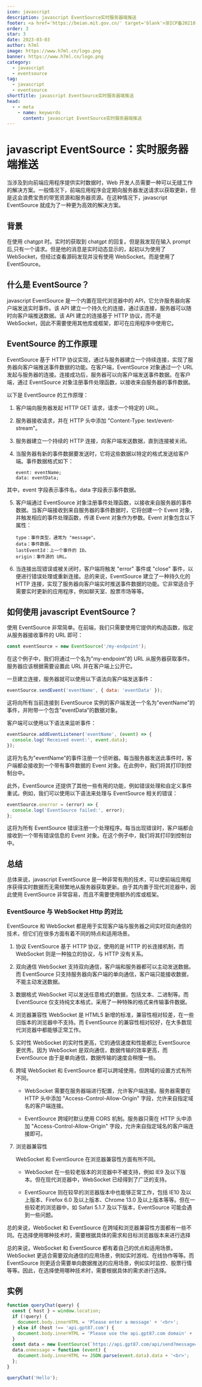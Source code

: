 ```yaml
---
icon: javascript
description: javascript EventSource实时服务器端推送
footer: <a href='https://beian.mit.gov.cn/' target='blank'>浙ICP备2021037683号-2</a>EventSource实时服务器端推送
order: 3
star: 3
date: 2023-03-03
author: h7ml
image: https://www.h7ml.cn/logo.png
banner: https://www.h7ml.cn/logo.png
category:
  - javascript
  - eventsource
tag:
  - javascript
  - eventsource
shortTitle: javascript EventSource实时服务器端推送
head:
  - - meta
    - name: keywords
      content: javascript EventSource实时服务器端推送
---
```


# javascript EventSource：实时服务器端推送

当涉及到向前端应用程序提供实时数据时，Web 开发人员需要一种可以无缝工作的解决方案。一般情况下，前端应用程序会定期向服务器发送请求以获取更新，但是这会浪费宝贵的带宽资源和服务器资源。在这种情况下，javascript EventSource 就成为了一种更为高效的解决方案。

## 背景

在使用 chatgpt 时。实时的获取到 chatgpt 的回复。但是我发现在输入 prompt 后,只有一个请求。但是他的消息是实时动态显示的，起初以为使用了 WebSocket，但经过查看源码发现并没有使用 WebSocket。而是使用了 EventSource。

## 什么是 EventSource？

javascript EventSource 是一个内置在现代浏览器中的 API，它允许服务器向客户端发送实时事件。该 API 建立一个持久化的连接，通过该连接，服务器可以随时向客户端推送数据。该 API 建立的连接基于 HTTP 协议，而不是 WebSocket，因此不需要使用其他库或框架，即可在应用程序中使用它。

## EventSource 的工作原理

EventSource 基于 HTTP 协议实现，通过与服务器建立一个持续连接，实现了服务器向客户端推送事件数据的功能。在客户端，EventSource 对象通过一个 URL 发起与服务器的连接。连接成功后，服务器可以向客户端发送事件数据。在客户端，通过 EventSource 对象注册事件处理函数，以接收来自服务器的事件数据。

以下是 EventSource 的工作原理：

1. 客户端向服务器发起 HTTP GET 请求，请求一个特定的 URL。
2. 服务器接收请求，并在 HTTP 头中添加 "Content-Type: text/event-stream"。
3. 服务器建立一个持续的 HTTP 连接，向客户端发送数据，直到连接被关闭。
4. 当服务器有新的事件数据要发送时，它将这些数据以特定的格式发送给客户端。事件数据格式如下：

   ```
   event: eventName;
   data: eventData;
   ```

其中，event 字段表示事件名，data 字段表示事件数据。

5. 客户端通过 EventSource 对象注册事件处理函数，以接收来自服务器的事件数据。当客户端接收到来自服务器的事件数据时，它将创建一个 Event 对象，并触发相应的事件处理函数，传递 Event 对象作为参数。Event 对象包含以下属性：

   ```
   type：事件类型，通常为 "message"。
   data：事件数据。
   lastEventId：上一个事件的 ID。
   origin：事件源的 URL。
   ```

6. 当连接出现错误或被关闭时，客户端将触发 "error" 事件或 "close" 事件，以便进行错误处理或重新连接。总的来说，EventSource 建立了一种持久化的 HTTP 连接，实现了服务器向客户端实时推送事件数据的功能。它非常适合于需要实时更新的应用程序，例如聊天室、股票市场等等。

## 如何使用 javascript EventSource？

使用 EventSource 非常简单。在前端，我们只需要使用它提供的构造函数，指定从服务器接收事件的 URL 即可：

```javascript
const eventSource = new EventSource('/my-endpoint');
```

在这个例子中，我们将通过一个名为"my-endpoint”的 URL 从服务器获取事件。服务器应该根据需要设置此 URL 并在客户端上公开它。

一旦建立连接，服务器就可以使用以下语法向客户端发送事件：

```javascript
eventSource.sendEvent('eventName', { data: 'eventData' });
```

这将向所有当前连接到 EventSource 实例的客户端发送一个名为"eventName”的事件，并附带一个包含"eventData”的数据对象。

客户端可以使用以下语法来监听事件：

```javascript
eventSource.addEventListener('eventName', (event) => {
  console.log('Received event:', event.data);
});
```

这将为名为"eventName”的事件注册一个侦听器。每当服务器发送此事件时，客户端都会接收到一个带有事件数据的 Event 对象。在此例中，我们将其打印到控制台中。

此外，EventSource 还提供了其他一些有用的功能，例如错误处理和自定义事件重试。例如，我们可以使用以下语法来处理与 EventSource 相关的错误：

```javascript
eventSource.onerror = (error) => {
  console.log('EventSource failed:', error);
};
```

这将为所有 EventSource 错误注册一个处理程序。每当出现错误时，客户端都会接收到一个带有错误信息的 Event 对象。在这个例子中，我们将其打印到控制台中。

## 总结

总体来说，javascript EventSource 是一种非常有用的技术，可以使前端应用程序获得实时数据而无需频繁地从服务器获取更新。由于其内置于现代浏览器中，因此使用 EventSource 非常容易，而且不需要使用额外的库或框架。

### EventSource 与 WebSocket Http 的对比

EventSource 和 WebSocket 都是用于实现客户端与服务器之间实时双向通信的技术，但它们在很多方面有着不同的特点和适用场景。

1. 协议 EventSource 基于 HTTP 协议，使用的是 HTTP 的长连接机制，而 WebSocket 则是一种独立的协议，与 HTTP 没有关系。

2. 双向通信 WebSocket 支持双向通信，客户端和服务器都可以主动发送数据。而 EventSource 只支持服务器向客户端的单向通信，客户端只能接收数据，不能主动发送数据。

3. 数据格式 WebSocket 可以发送任意格式的数据，包括文本、二进制等。而 EventSource 仅支持纯文本格式，采用了一种特殊的格式来传输事件数据。

4. 浏览器兼容性 WebSocket 是 HTML5 新增的标准，兼容性相对较差，在一些旧版本的浏览器中不支持。而 EventSource 的兼容性相对较好，在大多数现代浏览器中都能够正常工作。

5. 实时性 WebSocket 的实时性更高，它的通信速度和性能都比 EventSource 更优秀。因为 WebSocket 是双向通信，数据传输的效率更高，而 EventSource 由于是单向通信，数据传输的速度会稍慢一些。

6. 跨域 WebSocket 和 EventSource 都可以跨域使用，但跨域的设置方式有所不同。

   - WebSocket 需要在服务器端进行配置，允许客户端连接。服务器需要在 HTTP 头中添加 "Access-Control-Allow-Origin" 字段，允许来自指定域名的客户端连接。

   - EventSource 跨域时默认使用 CORS 机制。服务器只需在 HTTP 头中添加 "Access-Control-Allow-Origin" 字段，允许来自指定域名的客户端连接即可。

7. 浏览器兼容性

   WebSocket 和 EventSource 在浏览器兼容性方面有所不同。

   - WebSocket 在一些较老版本的浏览器中不被支持，例如 IE9 及以下版本。但在现代浏览器中，WebSocket 已经得到了广泛的支持。

   - EventSource 则在较早的浏览器版本中也能够正常工作，包括 IE10 及以上版本、Firefox 6.0 及以上版本、Chrome 13.0 及以上版本等等。但在一些较老的浏览器中，如 Safari 5.1.7 及以下版本，EventSource 可能会遇到一些问题。

总的来说，WebSocket 和 EventSource 在跨域和浏览器兼容性方面都有一些不同。在选择使用哪种技术时，需要根据具体的需求和目标浏览器版本来进行选择

总的来说，WebSocket 和 EventSource 都有着自己的优点和适用场景。WebSocket 更适合需要双向通信的应用场景，例如实时游戏、在线协作等等。而 EventSource 则更适合需要单向数据推送的应用场景，例如实时监控、股票行情等等。因此，在选择使用哪种技术时，需要根据具体的需求进行选择。

## 实例

```javascript
function queryChat(query) {
  const { host } = window.location;
  if (!query) {
    document.body.innerHTML = 'Please enter a message' + '<br>';
  } else if (host !== 'api.gpt87.com') {
    document.body.innerHTML = 'Please use the api.gpt87.com domain' + '<br>';
  }
  const data = new EventSource(`https://api.gpt87.com/api/send?message=${query}`);
  data.onmessage = function (event) {
    document.body.innerHTML += JSON.parse(event.data).data + '<br>';
  };
}

queryChat('Hello');
```
